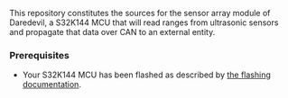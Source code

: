 This repository constitutes the sources for the sensor array module of Daredevil,
a S32K144 MCU that will read ranges from ultrasonic sensors and propagate that data over CAN to an external entity.

### Prerequisites
* Your S32K144 MCU has been flashed as described by [the flashing documentation](./doc/FLASHING.md).
